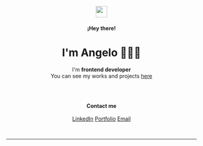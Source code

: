 <p align="center">
  <img src="https://raw.githubusercontent.com/iampavangandhi/iampavangandhi/master/gifs/Hi.gif" width="30px">
  <h4 align="center">¡Hey there!  </h4>
  <h1 align="center">I'm Angelo 👨🏻‍💻</h1>
</p>
<p align="center">
  I'm <strong>frontend developer</strong>
  </br>
  You can see my works and projects <a href="https://angelograngetto.com.ar">here</a> 
</p>

</br>
</br>

<p align="center">
  <strong>Contact me</strong>
  </br>
  </br>
  <a href="https://linkedin.com/in/angelo-grangetto">LinkedIn</a>
  <a href="https://angelograngetto.com.ar">Portfolio</a>
  <a href="mailto:angelograngetto@gmail.com">Email</a>
</p>

</br>



--------
